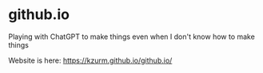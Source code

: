 # github.io
Playing with ChatGPT to make things even when I don't know how to make things

Website is here: https://kzurm.github.io/github.io/
